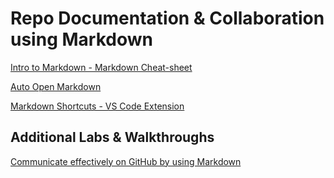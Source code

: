 # Repo Documentation & Collaboration using Markdown

[Intro to Markdown - Markdown Cheat-sheet](https://github.com/adam-p/markdown-here/wiki/Markdown-Cheatsheet)

[Auto Open Markdown](https://marketplace.visualstudio.com/items?itemName=hnw.vscode-auto-open-markdown-preview)

[Markdown Shortcuts - VS Code Extension](https://marketplace.visualstudio.com/items?itemName=mdickin.markdown-shortcuts)

## Additional Labs & Walkthroughs

[Communicate effectively on GitHub by using Markdown](https://docs.microsoft.com/en-us/learn/modules/communicate-using-markdown/)
